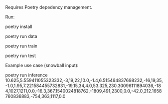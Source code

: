 Requires Poetry depedency management.

Run:

poetry install

poetry run data

poetry run train

poetry run test

Example use case (snowball input):

poetry run inference 10.625,5.559411055323332,-3,19,22,10.0,-1.4,6.515464837698232,-16,19,35,-1.0,1.95,7.221584455732831,-19,15,34,4.0,53.325,230.30096111894036,-184,1027,1211,0.0,-16.3,367.1540024818762,-1809,491,2300,0.0,-42.0,212.1658760836883,-754,363,1117,0.0
